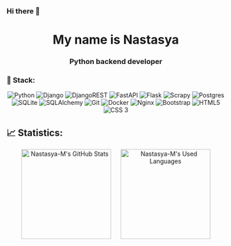 ### Hi there 👋

<!--
**Nastasya-M/Nastasya-M** is a ✨ _special_ ✨ repository because its `README.md` (this file) appears on your GitHub profile.

Here are some ideas to get you started:

- 🔭 I’m currently working on ...
- 🌱 I’m currently learning ...
- 👯 I’m looking to collaborate on ...
- 🤔 I’m looking for help with ...
- 💬 Ask me about ...
- 📫 How to reach me: ...
- 😄 Pronouns: ...
- ⚡ Fun fact: ...
-->
<h1 align="center">My name is Nastasya</h1>
<h3 align="center">Python backend developer</h3>

### 🔧 Stack:
<div align="center">
<img alt="Python" src="https://img.shields.io/badge/python-3670A0?style=for-the-badge&logo=python&logoColor=ffdd54"/>
<img alt="Django" src="https://img.shields.io/badge/django-%23092E20.svg?style=for-the-badge&logo=django&logoColor=white"/>
<img alt="DjangoREST" src="https://img.shields.io/badge/DJANGO-REST-ff1709?style=for-the-badge&logo=django&logoColor=white&color=ff1709&labelColor=gray"/>
<img alt="FastAPI" src="https://img.shields.io/badge/FastAPI-005571?style=for-the-badge&logo=fastapi"/>
<img alt="Flask" src="https://img.shields.io/badge/flask-%23000.svg?style=for-the-badge&logo=flask&logoColor=white"/>
<img alt="Scrapy" src="https://img.shields.io/badge/scrapy-white?style=for-the-badge&logo=scrapy&logoColor=%2360A839&labelColor=%237fe619&color=%237fe619"/>
  
<img alt="Postgres" src="https://img.shields.io/badge/postgres-%23316192.svg?style=for-the-badge&logo=postgresql&logoColor=white"/>
<img alt="SQLite" src="https://img.shields.io/badge/sqlite-%2307405e.svg?style=for-the-badge&logo=sqlite&logoColor=white"/>
<img alt="SQLAlchemy" src="https://img.shields.io/badge/sqlalchemy-4A154B?logo=sqlalchemy&logoColor=white&style=for-the-badge"/>

<img alt="Git" src="https://img.shields.io/badge/git-%23F05033.svg?style=for-the-badge&logo=git&logoColor=white"/>
<img alt="Docker" src="https://img.shields.io/badge/docker-%230db7ed.svg?style=for-the-badge&logo=docker&logoColor=white"/>
<img alt="Nginx" src="https://img.shields.io/badge/nginx-%23009639.svg?style=for-the-badge&logo=nginx&logoColor=white"/>
<img alt="Bootstrap" src="https://img.shields.io/badge/bootstrap-%238511FA.svg?style=for-the-badge&logo=bootstrap&logoColor=white"/>
<img alt="HTML5" src="https://img.shields.io/badge/html5-%23E34F26.svg?style=for-the-badge&logo=html5&logoColor=white"/>
<img alt="CSS 3" src="https://img.shields.io/badge/-CSS%203-2965f1?logo=css3&logoColor=FFFFFF&style=for-the-badge">  
</div>

## 📈 Statistics:

<div align="center">
<img alt="Nastasya-M's GitHub Stats" src="https://github-readme-stats.vercel.app/api?username=Nastasya-M&show_icons=true&theme=default&title_color=4887d7&icon_color=5193e4&bg_color=ffffff00&text_color=92a1aa&text_bold=false&border_color=70767c" height="207"/>
&emsp;
<img alt="Nastasya-M's Used Languages" src="https://github-readme-stats.vercel.app/api/top-langs/?username=Nastasya-M&layout=compact&theme=default&langs_count=6&custom_title=Languages&title_color=4887d7&bg_color=ffffff00&text_color=92a1aa&border_color=70767c54&card_width=3" height="207"/>
</div>
